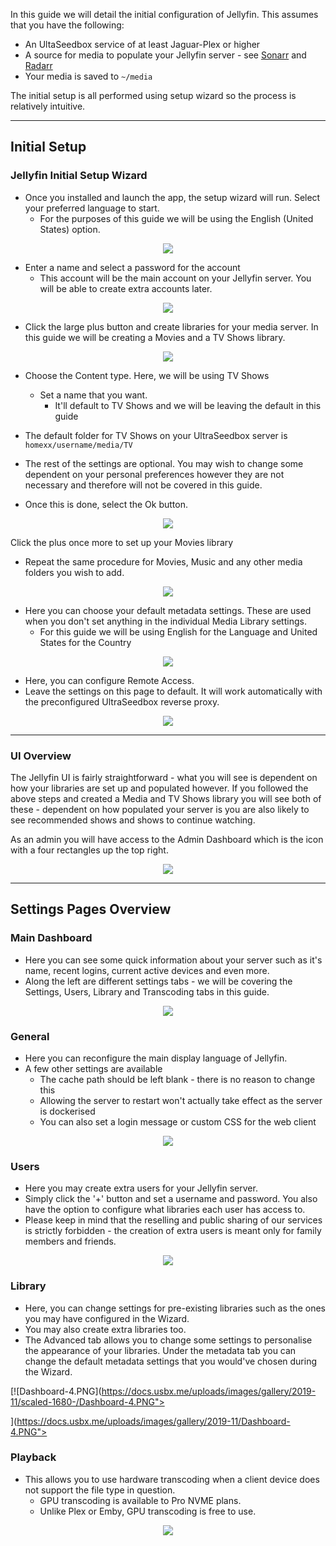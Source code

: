 In this guide we will detail the initial configuration of Jellyfin. This assumes that you have the following:


* An UltaSeedbox service of at least Jaguar-Plex or higher
* A source for media to populate your Jellyfin server - see [Sonarr](https://docs.usbx.me/books/sonarr) and [Radarr](https://docs.usbx.me/books/radarr)
* Your media is saved to `~/media`

The initial setup is all performed using setup wizard so the process is relatively intuitive.

***

## Initial Setup
### Jellyfin Initial Setup Wizard

* Once you installed and launch the app, the setup wizard will run. Select your preferred language to start.
  * For the purposes of this guide we will be using the English (United States) option.

<p align="center"><img src="https://docs.usbx.me/uploads/images/gallery/2019-11/Wizard-1.PNG"></p>

* Enter a name and select a password for the account
  * This account will be the main account on your Jellyfin server. You will be able to create extra accounts later.

<p align="center"><img src="https://docs.usbx.me/uploads/images/gallery/2019-11/Wizard-2.PNG"></p>

* Click the large plus button and create libraries for your media server. In this guide we will be creating a Movies and a TV Shows library.

<p align="center"><img src="https://docs.usbx.me/uploads/images/gallery/2019-11/Wizard-3.PNG"></p>

* Choose the Content type. Here, we will be using TV Shows
  * Set a name that you want.
    * It'll default to TV Shows and we will be leaving the default in this guide
* The default folder for TV Shows on your UltraSeedbox server is `homexx/username/media/TV`
* The rest of the settings are optional. You may wish to change some dependent on your personal preferences however they are not necessary and therefore will not be covered in this guide.

* Once this is done, select the Ok button.

<p align="center"><img src="https://docs.usbx.me/uploads/images/gallery/2019-11/Wizard-5.PNG"></p>

Click the plus once more to set up your Movies library

* Repeat the same procedure for Movies, Music and any other media folders you wish to add.

<p align="center"><img src="https://docs.usbx.me/uploads/images/gallery/2019-11/Wizard-4.PNG"></p>

* Here you can choose your default metadata settings. These are used when you don't set anything in the individual Media Library settings.
  * For this guide we will be using English for the Language and United States for the Country

<p align="center"><img src="https://docs.usbx.me/uploads/images/gallery/2019-11/Wizard-6.PNG"></p>

* Here, you can configure Remote Access.
* Leave the settings on this page to default. It will work automatically with the preconfigured UltraSeedbox reverse proxy.

<p align="center"><img src="https://docs.usbx.me/uploads/images/gallery/2019-11/Wizard-7.PNG"></p>

***

### UI Overview

The Jellyfin UI is fairly straightforward - what you will see is dependent on how your libraries are set up and populated however. If you followed the above steps and created a Media and TV Shows library you will see both of these - dependent on how populated your server is you are also likely to see recommended shows and shows to continue watching.

As an admin you will have access to the Admin Dashboard which is the icon with a four rectangles up the top right.

<p align="center"><img src="https://docs.usbx.me/uploads/images/gallery/2019-11/1.PNG"></p>

***

## Settings Pages Overview
### Main Dashboard

* Here you can see some quick information about your server such as it's name, recent logins, current active devices and even more.
* Along the left are different settings tabs - we will be covering the Settings, Users, Library and Transcoding tabs in this guide.

<p align="center"><img src="https://docs.usbx.me/uploads/images/gallery/2019-11/Dashboard-1.PNG"></p>

### General

* Here you can reconfigure the main display language of Jellyfin.
* A few other settings are available
  * The cache path should be left blank - there is no reason to change this
  * Allowing the server to restart won't actually take effect as the server is dockerised
  * You can also set a login message or custom CSS for the web client

<p align="center"><img src="https://docs.usbx.me/uploads/images/gallery/2019-11/Dashboard-2.PNG"></p>

### Users

* Here you may create extra users for your Jellyfin server.
* Simply click the '+' button and set a username and password. You also have the option to configure what libraries each user has access to.
* Please keep in mind that the reselling and public sharing of our services is strictly forbidden - the creation of extra users is meant only for family members and friends.

<p align="center"><img src="https://docs.usbx.me/uploads/images/gallery/2019-11/Dashboard-3.PNG"></p>

### Library

* Here, you can change settings for pre-existing libraries such as the ones you may have configured in the Wizard.
* You may also create extra libraries too.
* The Advanced tab allows you to change some settings to personalise the appearance of your libraries. Under the metadata tab you can change the default metadata settings that you would've chosen during the Wizard.

[![Dashboard-4.PNG](https://docs.usbx.me/uploads/images/gallery/2019-11/scaled-1680-/Dashboard-4.PNG"></p>](https://docs.usbx.me/uploads/images/gallery/2019-11/Dashboard-4.PNG"></p>

### Playback

* This allows you to use hardware transcoding when a client device does not support the file type in question.
  * GPU transcoding is available to Pro NVME plans. 
  * Unlike Plex or Emby, GPU transcoding is free to use.

<p align="center"><img src="https://docs.usbx.me/uploads/images/gallery/2019-11/Dashboard-5.PNG"></p>